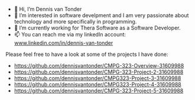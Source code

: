 - 👋 Hi, I’m Dennis van Tonder
- 👀 I’m interested in software develpment and I am very passionate about technology and more specifically in programming.
- 🌱 I’m currently working for Thera Software as a Software Developer.
- 📫 You can reach me via my linkedIn account: www.linkedin.com/in/dennis-van-tonder

Please feel free to have a look at some of the projects I have done:
- https://github.com/dennisvantonder/CMPG-323-Overview-31609988
- https://github.com/dennisvantonder/CMPG-323-Project-2-31609988
- https://github.com/dennisvantonder/CMPG323-Project-3-31609988
- https://github.com/dennisvantonder/CMPG323-Project-4-31609988 
- https://github.com/dennisvantonder/CMPG-323-Project-5-31609988

<!---
dennisvantonder/dennisvantonder is a ✨ special ✨ repository because its `README.md` (this file) appears on your GitHub profile.
You can click the Preview link to take a look at your changes.
--->
